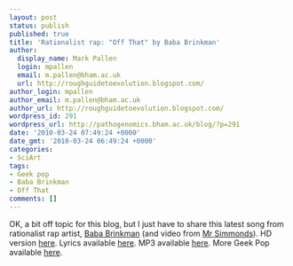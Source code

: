 ```yaml
---
layout: post
status: publish
published: true
title: 'Rationalist rap: "Off That" by Baba Brinkman'
author:
  display_name: Mark Pallen
  login: mpallen
  email: m.pallen@bham.ac.uk
  url: http://roughguidetoevolution.blogspot.com/
author_login: mpallen
author_email: m.pallen@bham.ac.uk
author_url: http://roughguidetoevolution.blogspot.com/
wordpress_id: 291
wordpress_url: http://pathogenomics.bham.ac.uk/blog/?p=291
date: '2010-03-24 07:49:24 +0000'
date_gmt: '2010-03-24 06:49:24 +0000'
categories:
- SciArt
tags:
- Geek pop
- Baba Brinkman
- Off That
comments: []
---
```

<p>OK, a bit off topic for this blog, but I just have to share this latest song from rationalist rap artist, <a href="http://www.babasword.com/">Baba Brinkman</a> (and video from <a href="http://www.myspace.com/mr.simmonds">Mr Simmonds</a>). HD version <a href="http://www.facebook.com/video/video.php?v=404094997222">here</a>. Lyrics available <a href="http://geekpop.podbean.com/mf/web/x8e25/GeekPop10_BabaBrinkman_Lyrics.doc3">here</a>. MP3 available <a href="http://www.babasword.com/audio/offthat/Off_That_(Rationalist_Anthem).mp3">here</a>. More Geek Pop available <a href="http://geekpop.podbean.com">here</a>.<br />
<object classid="clsid:d27cdb6e-ae6d-11cf-96b8-444553540000" width="640" height="385" codebase="http://download.macromedia.com/pub/shockwave/cabs/flash/swflash.cab#version=6,0,40,0"><param name="allowFullScreen" value="true" /><param name="allowScriptAccess" value="always" /><param name="src" value="http://www.youtube.com/v/aAYVY2eLMck&amp;color1=0xb1b1b1&amp;color2=0xcfcfcf&amp;hl=en_GB&amp;feature=player_embedded&amp;fs=1" /><param name="allowfullscreen" value="true" /><embed type="application/x-shockwave-flash" width="640" height="385" src="http://www.youtube.com/v/aAYVY2eLMck&amp;color1=0xb1b1b1&amp;color2=0xcfcfcf&amp;hl=en_GB&amp;feature=player_embedded&amp;fs=1" allowscriptaccess="always" allowfullscreen="true"></embed></object></p>
